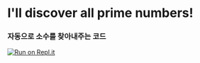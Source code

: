 # I'll discover all prime numbers!
### 자동으로 소수를 찾아내주는 코드

[![Run on Repl.it](https://repl.it/badge/github/star14ms/Discovering_Prime_Numbers)](https://repl.it/github/star14ms/Discovering_Prime_Numbers)